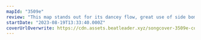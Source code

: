 ```yaml
---
mapId: "3509e"
review: "This map stands out for its dancey flow, great use of side bombs, and pretty Timbaland lightshow! With its accessible 3 diffs, this map can be enjoyed by everybody!"
startDate: "2023-08-19T13:33:40.000Z"
coverUrlOverwrite: https://cdn.assets.beatleader.xyz/songcover-3509e-cover.jpg
---
```

